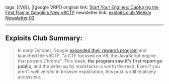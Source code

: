tags: [[V8]], [[google VRP]] 
original link:  [Start Your Engines: Capturing the First Flag in Google's New v8CTF](https://www.madstacks.dev/posts/Start-Your-Engines-Capturing-the-First-Flag-in-Google's-New-v8CTF/?ref=blog.exploits.club)
newsletter link: [exploits.club Weekly Newsletter 03](https://blog.exploits.club/exploits-club-weekly-newsletter-03/)

---
## Exploits Club Summary:
> In early October, Google [expanded their rewards program](https://security.googleblog.com/2023/10/expanding-our-exploit-reward-program-to.html?ref=blog.exploits.club) and launched the v8CTF, "a CTF focused on V8, the JavaScript engine that powers Chrome". This week, **the program saw it's first report go public**, and the write-up by madstacks is worth the read. Even if you aren't well versed in browser exploitation, this post is still relatively accessible.